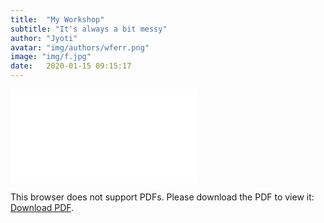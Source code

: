 ```yaml
---
title:  "My Workshop"
subtitle: "It's always a bit messy"
author: "Jyoti"
avatar: "img/authors/wferr.png"
image: "img/f.jpg"
date:   2020-01-15 09:15:17
---
```


<object data="document/Jyoti_bose_Summary.pdf" type="application/pdf" width="750px" height="750px">
    <embed src="document/Jyoti_bose_Summary.pdf" type="application/pdf">
        <p>This browser does not support PDFs. Please download the PDF to view it: <a href="document/Jyoti_bose_Summary.pdf">Download PDF</a>.</p>
    </embed>
</object>
